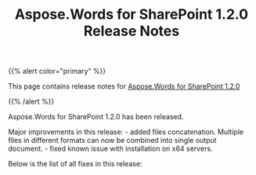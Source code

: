 ﻿---
title: Aspose.Words for SharePoint 1.2.0 Release Notes
description: "Aspose.Words for SharePoint 1.2.0 Release Notes – learn about the latest updates and fixes."
type: docs
weight: 40
url: /sharepoint/aspose-words-for-sharepoint-1-2-0-release-notes/
---

{{% alert color="primary" %}} 

This page contains release notes for [Aspose.Words for SharePoint 1.2.0](http://www.aspose.com/downloads/words/sharepoint/new-releases/aspose.words-for-sharepoint-1.2.0/)

{{% /alert %}} 

Aspose.Words for SharePoint 1.2.0 has been released.

Major improvements in this release: - added files concatenation. Multiple files in different formats can now be combined into single output document. - fixed known issue with installation on x64 servers.

Below is the list of all fixes in this release:

